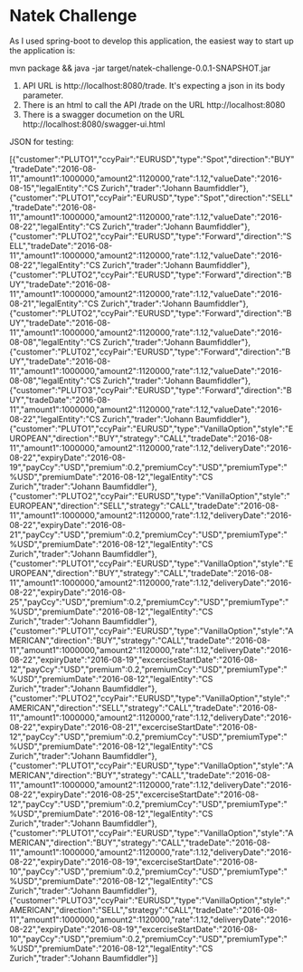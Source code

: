 # Natek Challenge

As I used spring-boot to develop this application, the easiest way to start up the application is:

mvn package && java -jar target/natek-challenge-0.0.1-SNAPSHOT.jar 


1. API URL is http://localhost:8080/trade. It's expecting a json in its body parameter.
2. There is an html to call the API /trade on the URL http://localhost:8080
3. There is a swagger documetion on the URL http://localhost:8080/swagger-ui.html

JSON for testing:

[{"customer":"PLUTO1","ccyPair":"EURUSD","type":"Spot","direction":"BUY","tradeDate":"2016-08-11","amount1":1000000,"amount2":1120000,"rate":1.12,"valueDate":"2016-08-15","legalEntity":"CS Zurich","trader":"Johann Baumfiddler"},{"customer":"PLUTO1","ccyPair":"EURUSD","type":"Spot","direction":"SELL","tradeDate":"2016-08-11","amount1":1000000,"amount2":1120000,"rate":1.12,"valueDate":"2016-08-22","legalEntity":"CS Zurich","trader":"Johann Baumfiddler"},{"customer":"PLUTO2","ccyPair":"EURUSD","type":"Forward","direction":"SELL","tradeDate":"2016-08-11","amount1":1000000,"amount2":1120000,"rate":1.12,"valueDate":"2016-08-22","legalEntity":"CS Zurich","trader":"Johann Baumfiddler"},{"customer":"PLUTO2","ccyPair":"EURUSD","type":"Forward","direction":"BUY","tradeDate":"2016-08-11","amount1":1000000,"amount2":1120000,"rate":1.12,"valueDate":"2016-08-21","legalEntity":"CS Zurich","trader":"Johann Baumfiddler"},{"customer":"PLUTO2","ccyPair":"EURUSD","type":"Forward","direction":"BUY","tradeDate":"2016-08-11","amount1":1000000,"amount2":1120000,"rate":1.12,"valueDate":"2016-08-08","legalEntity":"CS Zurich","trader":"Johann Baumfiddler"},{"customer":"PLUT02","ccyPair":"EURUSD","type":"Forward","direction":"BUY","tradeDate":"2016-08-11","amount1":1000000,"amount2":1120000,"rate":1.12,"valueDate":"2016-08-08","legalEntity":"CS Zurich","trader":"Johann Baumfiddler"},{"customer":"PLUTO3","ccyPair":"EURUSD","type":"Forward","direction":"BUY","tradeDate":"2016-08-11","amount1":1000000,"amount2":1120000,"rate":1.12,"valueDate":"2016-08-22","legalEntity":"CS Zurich","trader":"Johann Baumfiddler"},{"customer":"PLUTO1","ccyPair":"EURUSD","type":"VanillaOption","style":"EUROPEAN","direction":"BUY","strategy":"CALL","tradeDate":"2016-08-11","amount1":1000000,"amount2":1120000,"rate":1.12,"deliveryDate":"2016-08-22","expiryDate":"2016-08-19","payCcy":"USD","premium":0.2,"premiumCcy":"USD","premiumType":"%USD","premiumDate":"2016-08-12","legalEntity":"CS Zurich","trader":"Johann Baumfiddler"},{"customer":"PLUTO2","ccyPair":"EURUSD","type":"VanillaOption","style":"EUROPEAN","direction":"SELL","strategy":"CALL","tradeDate":"2016-08-11","amount1":1000000,"amount2":1120000,"rate":1.12,"deliveryDate":"2016-08-22","expiryDate":"2016-08-21","payCcy":"USD","premium":0.2,"premiumCcy":"USD","premiumType":"%USD","premiumDate":"2016-08-12","legalEntity":"CS Zurich","trader":"Johann Baumfiddler"},{"customer":"PLUTO1","ccyPair":"EURUSD","type":"VanillaOption","style":"EUROPEAN","direction":"BUY","strategy":"CALL","tradeDate":"2016-08-11","amount1":1000000,"amount2":1120000,"rate":1.12,"deliveryDate":"2016-08-22","expiryDate":"2016-08-25","payCcy":"USD","premium":0.2,"premiumCcy":"USD","premiumType":"%USD","premiumDate":"2016-08-12","legalEntity":"CS Zurich","trader":"Johann Baumfiddler"},{"customer":"PLUTO1","ccyPair":"EURUSD","type":"VanillaOption","style":"AMERICAN","direction":"BUY","strategy":"CALL","tradeDate":"2016-08-11","amount1":1000000,"amount2":1120000,"rate":1.12,"deliveryDate":"2016-08-22","expiryDate":"2016-08-19","excerciseStartDate":"2016-08-12","payCcy":"USD","premium":0.2,"premiumCcy":"USD","premiumType":"%USD","premiumDate":"2016-08-12","legalEntity":"CS Zurich","trader":"Johann Baumfiddler"},{"customer":"PLUTO2","ccyPair":"EURUSD","type":"VanillaOption","style":"AMERICAN","direction":"SELL","strategy":"CALL","tradeDate":"2016-08-11","amount1":1000000,"amount2":1120000,"rate":1.12,"deliveryDate":"2016-08-22","expiryDate":"2016-08-21","excerciseStartDate":"2016-08-12","payCcy":"USD","premium":0.2,"premiumCcy":"USD","premiumType":"%USD","premiumDate":"2016-08-12","legalEntity":"CS Zurich","trader":"Johann Baumfiddler"},{"customer":"PLUTO1","ccyPair":"EURUSD","type":"VanillaOption","style":"AMERICAN","direction":"BUY","strategy":"CALL","tradeDate":"2016-08-11","amount1":1000000,"amount2":1120000,"rate":1.12,"deliveryDate":"2016-08-22","expiryDate":"2016-08-25","excerciseStartDate":"2016-08-12","payCcy":"USD","premium":0.2,"premiumCcy":"USD","premiumType":"%USD","premiumDate":"2016-08-12","legalEntity":"CS Zurich","trader":"Johann Baumfiddler"},{"customer":"PLUTO1","ccyPair":"EURUSD","type":"VanillaOption","style":"AMERICAN","direction":"BUY","strategy":"CALL","tradeDate":"2016-08-11","amount1":1000000,"amount2":1120000,"rate":1.12,"deliveryDate":"2016-08-22","expiryDate":"2016-08-19","excerciseStartDate":"2016-08-10","payCcy":"USD","premium":0.2,"premiumCcy":"USD","premiumType":"%USD","premiumDate":"2016-08-12","legalEntity":"CS Zurich","trader":"Johann Baumfiddler"},{"customer":"PLUTO3","ccyPair":"EURUSD","type":"VanillaOption","style":"AMERICAN","direction":"SELL","strategy":"CALL","tradeDate":"2016-08-11","amount1":1000000,"amount2":1120000,"rate":1.12,"deliveryDate":"2016-08-22","expiryDate":"2016-08-19","excerciseStartDate":"2016-08-10","payCcy":"USD","premium":0.2,"premiumCcy":"USD","premiumType":"%USD","premiumDate":"2016-08-12","legalEntity":"CS Zurich","trader":"Johann Baumfiddler"}]
